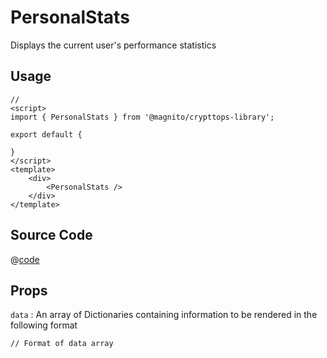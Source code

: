 # PersonalStats

Displays the current user's performance statistics

<Demo componentName="examples-personal-stats-doc" />

## Usage
```js:no-v-pre
// 
<script>
import { PersonalStats } from '@magnito/crypttops-library';

export default {
    
}
</script>
<template>
    <div>
        <PersonalStats />
    </div>
</template>
```

## Source Code

@[code](../../src/lib-components/PersonalStats.vue)

## Props

`data` : An array of Dictionaries containing information to be rendered in the following format
```js:no-v-pre
// Format of data array

```